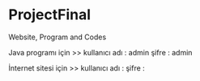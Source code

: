 # ProjectFinal
Website, Program and Codes

Java programı için >>
kullanıcı adı : admin
şifre         : admin

İnternet sitesi için >>
kullanıcı adı :
şifre         :
